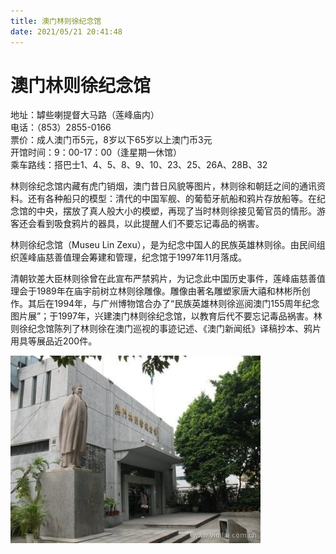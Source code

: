 ```yaml
---
title: 澳门林则徐纪念馆  
date: 2021/05/21 20:41:48  
---
```

  
# 澳门林则徐纪念馆  
地址：罅些喇提督大马路（莲峰庙内）  
电话：（853）2855-0166  
票价：成人澳门币5元，8岁以下65岁以上澳门币3元  
开馆时间：9：00-17：00（逢星期一休馆）  
乘车路线：搭巴士1、4、5、8、9、10、23、25、26A、28B、32  
  
林则徐纪念馆内藏有虎门销烟，澳门昔日风貌等图片，林则徐和朝廷之间的通讯资料。还有各种船只的模型：清代的中国军舰、的葡萄牙航船和鸦片存放船等。在纪念馆的中央，摆放了真人般大小的模塑，再现了当时林则徐接见葡官员的情形。游客还会看到吸食鸦片的器具，以此提醒人们不要忘记毒品的祸害。  
  
 林则徐纪念馆（Museu Lin Zexu），是为纪念中国人的民族英雄林则徐。由民间组织莲峰庙慈善值理会筹建和管理，纪念馆于1997年11月落成。  
  
清朝钦差大臣林则徐曾在此宣布严禁鸦片，为记念此中国历史事件，莲峰庙慈善值理会于1989年在庙宇前树立林则徐雕像。雕像由著名雕塑家唐大禧和林彬所创作。其后在1994年，与广州博物馆合办了“民族英雄林则徐巡阅澳门155周年纪念图片展”；于1997年，兴建澳门林则徐纪念馆，以教育后代不要忘记毒品祸害。林则徐纪念馆陈列了林则徐在澳门巡视的事迹记述、《澳门新闻纸》译稿抄本、鸦片用具等展品近200件。  
  
![](https://raw.githubusercontent.com/szqq0512/Pic/main/img/202201212108042.png)  